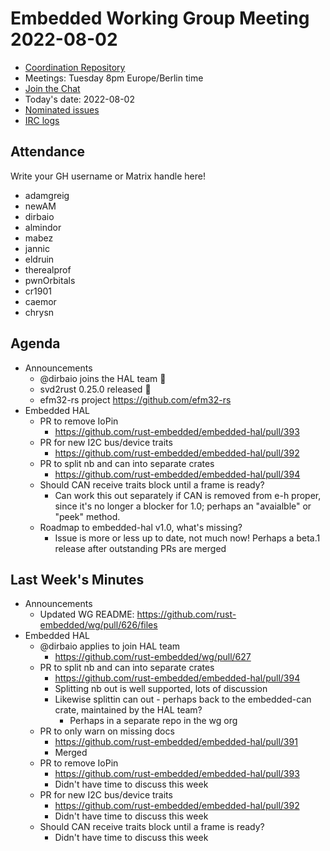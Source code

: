 # Embedded Working Group Meeting 2022-08-02

* [Coordination Repository]
* Meetings: Tuesday 8pm Europe/Berlin time
* [Join the Chat]
* Today's date: 2022-08-02
* [Nominated issues](https://github.com/search?q=org%3Arust-embedded+label%3Anominated+is%3Aopen&type=Issues)
* [IRC logs]

[Coordination Repository]: https://github.com/rust-embedded/wg
[Join the Chat]: https://riot.im/app/#/room/#rust-embedded:matrix.org
[IRC logs]: https://libera.irclog.whitequark.org/rust-embedded/2022-08-02

## Attendance

Write your GH username or Matrix handle here!

* adamgreig
* newAM
* dirbaio
* almindor
* mabez
* jannic
* eldruin
* therealprof
* pwnOrbitals
* cr1901
* caemor
* chrysn

## Agenda

* Announcements
    * @dirbaio joins the HAL team :tada: 
    * svd2rust 0.25.0 released :tada:
    * efm32-rs project https://github.com/efm32-rs
* Embedded HAL
    * PR to remove IoPin
        * https://github.com/rust-embedded/embedded-hal/pull/393
    * PR for new I2C bus/device traits
        * https://github.com/rust-embedded/embedded-hal/pull/392
    * PR to split nb and can into separate crates
        * https://github.com/rust-embedded/embedded-hal/pull/394
    * Should CAN receive traits block until a frame is ready?
        * Can work this out separately if CAN is removed from e-h proper, since it's no longer a blocker for 1.0; perhaps an "avaialble" or "peek" method.
    * Roadmap to embedded-hal v1.0, what's missing?
        * Issue is more or less up to date, not much now! Perhaps a beta.1 release after outstanding PRs are merged

## Last Week's Minutes

* Announcements
    * Updated WG README: https://github.com/rust-embedded/wg/pull/626/files
* Embedded HAL
    * @dirbaio applies to join HAL team
        * https://github.com/rust-embedded/wg/pull/627
    * PR to split nb and can into separate crates
        * https://github.com/rust-embedded/embedded-hal/pull/394
        * Splitting nb out is well supported, lots of discussion
        * Likewise splittin can out - perhaps back to the embedded-can crate, maintained by the HAL team?
            * Perhaps in a separate repo in the wg org
    * PR to only warn on missing docs
        * https://github.com/rust-embedded/embedded-hal/pull/391
        * Merged
    * PR to remove IoPin
        * https://github.com/rust-embedded/embedded-hal/pull/393
        * Didn't have time to discuss this week
    * PR for new I2C bus/device traits
        * https://github.com/rust-embedded/embedded-hal/pull/392
        * Didn't have time to discuss this week
    * Should CAN receive traits block until a frame is ready?
        * Didn't have time to discuss this week
